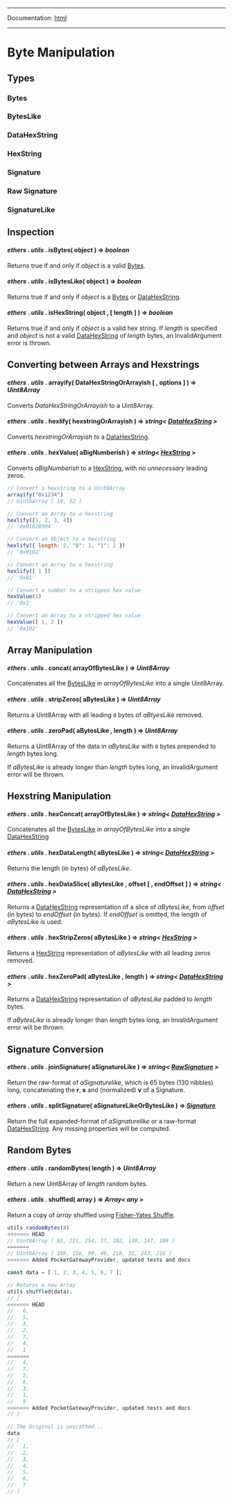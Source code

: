 -----

Documentation: [html](https://docs.ethers.io/)

-----

Byte Manipulation
=================

Types
-----

### Bytes

### BytesLike

### DataHexString

### HexString

### Signature

### Raw Signature

### SignatureLike

Inspection
----------

#### *ethers* . *utils* . **isBytes**( object ) => *boolean*

Returns true if and only if *object* is a valid [Bytes](/v5/api/utils/bytes/#Bytes).


#### *ethers* . *utils* . **isBytesLike**( object ) => *boolean*

Returns true if and only if *object* is a [Bytes](/v5/api/utils/bytes/#Bytes) or [DataHexString](/v5/api/utils/bytes/#DataHexString).


#### *ethers* . *utils* . **isHexString**( object , [ length ] ) => *boolean*

Returns true if and only if *object* is a valid hex string. If *length* is specified and *object* is not a valid [DataHexString](/v5/api/utils/bytes/#DataHexString) of *length* bytes, an InvalidArgument error is thrown.


Converting between Arrays and Hexstrings
----------------------------------------

#### *ethers* . *utils* . **arrayify**( DataHexStringOrArrayish [ , options ] ) => *Uint8Array*

Converts *DataHexStringOrArrayish* to a Uint8Array.


#### *ethers* . *utils* . **hexlify**( hexstringOrArrayish ) => *string< [DataHexString](/v5/api/utils/bytes/#DataHexString) >*

Converts *hexstringOrArrayish* to a [DataHexString](/v5/api/utils/bytes/#DataHexString).


#### *ethers* . *utils* . **hexValue**( aBigNumberish ) => *string< [HexString](/v5/api/utils/bytes/#HexString) >*

Converts *aBigNumberish* to a [HexString](/v5/api/utils/bytes/#HexString), with no *unnecessary* leading zeros.


```javascript
// Convert a hexstring to a Uint8Array
arrayify("0x1234")
// Uint8Array [ 18, 52 ]

// Convert an Array to a hexstring
hexlify([1, 2, 3, 4])
// '0x01020304'

// Convert an Object to a hexstring
hexlify({ length: 2, "0": 1, "1": 2 })
// '0x0102'

// Convert an Array to a hexstring
hexlify([ 1 ])
// '0x01'

// Convert a number to a stripped hex value
hexValue(1)
// '0x1'

// Convert an Array to a stripped hex value
hexValue([ 1, 2 ])
// '0x102'
```

Array Manipulation
------------------

#### *ethers* . *utils* . **concat**( arrayOfBytesLike ) => *Uint8Array*

Concatenates all the [BytesLike](/v5/api/utils/bytes/#BytesLike) in *arrayOfBytesLike* into a single Uint8Array.


#### *ethers* . *utils* . **stripZeros**( aBytesLike ) => *Uint8Array*

Returns a Uint8Array with all leading `0` bytes of *aBtyesLike* removed.


#### *ethers* . *utils* . **zeroPad**( aBytesLike , length ) => *Uint8Array*

Returns a Uint8Array of the data in *aBytesLike* with `0` bytes prepended to *length* bytes long.

If *aBytesLike* is already longer than *length* bytes long, an InvalidArgument error will be thrown.


Hexstring Manipulation
----------------------

#### *ethers* . *utils* . **hexConcat**( arrayOfBytesLike ) => *string< [DataHexString](/v5/api/utils/bytes/#DataHexString) >*

Concatenates all the [BytesLike](/v5/api/utils/bytes/#BytesLike) in *arrayOfBytesLike* into a single [DataHexString](/v5/api/utils/bytes/#DataHexString)


#### *ethers* . *utils* . **hexDataLength**( aBytesLike ) => *string< [DataHexString](/v5/api/utils/bytes/#DataHexString) >*

Returns the length (in bytes) of *aBytesLike*.


#### *ethers* . *utils* . **hexDataSlice**( aBytesLike , offset [ , endOffset ] ) => *string< [DataHexString](/v5/api/utils/bytes/#DataHexString) >*

Returns a [DataHexString](/v5/api/utils/bytes/#DataHexString) representation of a slice of *aBytesLike*, from *offset* (in bytes) to *endOffset* (in bytes). If *endOffset* is omitted, the length of *aBytesLike* is used.


#### *ethers* . *utils* . **hexStripZeros**( aBytesLike ) => *string< [HexString](/v5/api/utils/bytes/#HexString) >*

Returns a [HexString](/v5/api/utils/bytes/#HexString) representation of *aBytesLike* with all leading zeros removed.


#### *ethers* . *utils* . **hexZeroPad**( aBytesLike , length ) => *string< [DataHexString](/v5/api/utils/bytes/#DataHexString) >*

Returns a [DataHexString](/v5/api/utils/bytes/#DataHexString) representation of *aBytesLike* padded to *length* bytes.

If *aBytesLike* is already longer than *length* bytes long, an InvalidArgument error will be thrown.


Signature Conversion
--------------------

#### *ethers* . *utils* . **joinSignature**( aSignatureLike ) => *string< [RawSignature](/v5/api/utils/bytes/#signature-raw) >*

Return the raw-format of *aSignaturelike*, which is 65 bytes (130 nibbles) long, concatenating the **r**, **s** and (normalized) **v** of a Signature.


#### *ethers* . *utils* . **splitSignature**( aSignatureLikeOrBytesLike ) => *[Signature](/v5/api/utils/bytes/#Signature)*

Return the full expanded-format of *aSignaturelike* or a raw-format [DataHexString](/v5/api/utils/bytes/#DataHexString). Any missing properties will be computed.


Random Bytes
------------

#### *ethers* . *utils* . **randomBytes**( length ) => *Uint8Array*

Return a new Uint8Array of *length* random bytes.


#### *ethers* . *utils* . **shuffled**( array ) => *Array< any >*

Return a copy of *array* shuffled using [Fisher-Yates Shuffle](https://en.wikipedia.org/wiki/Fisher-Yates_shuffle).


```javascript
utils.randomBytes(8)
<<<<<<< HEAD
// Uint8Array [ 82, 221, 254, 37, 192, 138, 147, 109 ]
=======
// Uint8Array [ 168, 156, 99, 46, 210, 32, 243, 216 ]
>>>>>>> Added PocketGatewayProvider, updated tests and docs

const data = [ 1, 2, 3, 4, 5, 6, 7 ];

// Returns a new Array
utils.shuffled(data);
// [
<<<<<<< HEAD
//   6,
//   5,
//   3,
//   2,
//   7,
//   4,
//   1
=======
//   4,
//   7,
//   2,
//   6,
//   3,
//   1,
//   5
>>>>>>> Added PocketGatewayProvider, updated tests and docs
// ]

// The Original is unscathed...
data
// [
//   1,
//   2,
//   3,
//   4,
//   5,
//   6,
//   7
// ]
```


